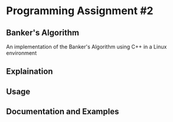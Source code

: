 # Programming Assignment #2
## Banker's Algorithm
An implementation of the Banker's Algorithm using C++ in a Linux environment

## Explaination


## Usage


## Documentation and Examples


